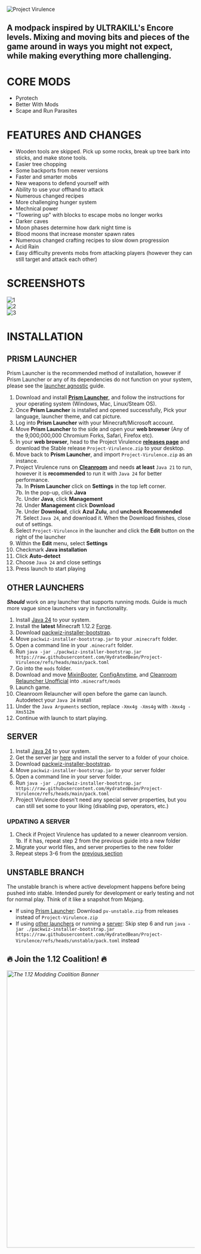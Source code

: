 ![Project Virulence](resources/projectvirulence/title.png)
## A modpack inspired by ULTRAKILL's Encore levels. Mixing and moving bits and pieces of the game around in ways you might not expect, while making everything more challenging.

# CORE MODS
- Pyrotech
- Better With Mods
- Scape and Run Parasites

# FEATURES AND CHANGES
- Wooden tools are skipped. Pick up some rocks, break up tree bark into sticks, and make stone tools.
- Easier tree chopping
- Some backports from newer versions
- Faster and smarter mobs
- New weapons to defend yourself with
- Ability to use your offhand to attack
- Numerous changed recipes
- More challenging hunger system
- Mechnical power
- "Towering up" with blocks to escape mobs no longer works
- Darker caves
- Moon phases determine how dark night time is
- Blood moons that increase monster spawn rates
- Numerous changed crafting recipes to slow down progression
- Acid Rain
- Easy difficulty prevents mobs from attacking players (however they can still target and attack each other)

# SCREENSHOTS
![1](images/1.png)\
![2](images/2.png)\
![3](images/3.png)

# INSTALLATION
## PRISM LAUNCHER
Prism Launcher is the recommended method of installation, however if Prism Launcher or any of its dependencies do not function on your system, please see the [launcher agnostic](#other-launchers) guide.
1. Download and install **[Prism Launcher](https://prismlauncher.org)**, and follow the instructions for your operating system (Windows, Mac, Linux/Steam OS).
2. Once **Prism Launcher** is installed and opened successfully, Pick your language, launcher theme, and cat picture.
3. Log into **Prism Launcher** with your Minecraft/Microsoft account.
4. Move **Prism Launcher** to the side and open your **web browser** (Any of the 9,000,000,000 Chromium Forks, Safari, Firefox etc).
5. In your **web browser**, head to the Project Virulence **[releases page](https://github.com/HydratedBean/Project-Virulence/releases)** and download the Stable release ``Project-Virulence.zip`` to your desktop.
6. Move back to **Prism Launcher**, and import ``Project-Virulence.zip`` as an instance.
7. Project Virulence runs on **[Cleanroom](https://cleanroommc.com/)** and needs **at least** `Java 21` to run, however it is **recommended** to run it with `Java 24` for better performance. \
7a. In **Prism Launcher** click on **Settings** in the top left corner. \
7b. In the pop-up, click **Java** \
7c. Under **Java**, click **Management** \
7d. Under **Management** click **Download** \
7e. Under **Download**, click **Azul Zulu**, and **uncheck Recommended** \
7f. Select ``Java 24``, and download it. When the Download finishes, close out of settings.
8. Select ``Project-Virulence`` in the launcher and click the **Edit** button on the right of the launcher
9. Within the **Edit** menu, select **Settings**
10. Checkmark **Java installation**
11. Click **Auto-detect**
12. Choose ``Java 24`` and close settings
13. Press launch to start playing

## OTHER LAUNCHERS
***Should*** work on any launcher that supports running mods. Guide is much more vague since launchers vary in functionality.

1. Install [Java 24](https://www.azul.com/downloads/?package=jdk#zulu) to your system.
2. Install the **latest** Minecraft 1.12.2 [Forge](https://maven.minecraftforge.net/net/minecraftforge/forge/1.12.2-14.23.5.2860/forge-1.12.2-14.23.5.2860-installer.jar).
3. Download [packwiz-installer-bootstrap](https://github.com/packwiz/packwiz-installer-bootstrap/releases/download/v0.0.3/packwiz-installer-bootstrap.jar).
4. Move `packwiz-installer-bootstrap.jar` to your `.minecraft` folder.
5. Open a command line in your `.minecraft` folder.
6. Run `java -jar ./packwiz-installer-bootstrap.jar https://raw.githubusercontent.com/HydratedBean/Project-Virulence/refs/heads/main/pack.toml`
7. Go into the `mods` folder.
8. Download and move [MixinBooter](https://legacy.curseforge.com/minecraft/mc-mods/mixin-booter), [ConfigAnytime](https://legacy.curseforge.com/minecraft/mc-mods/configanytime), and [Cleanroom Relauncher Unofficial](https://legacy.curseforge.com/minecraft/mc-mods/cleanroom-relauncher-unofficial) into `.minecraft/mods`
9. Launch game.
10. Cleanroom Relauncher will open before the game can launch. Autodetect your `Java 24` install
11. Under the `Java Arguments` section, replace `-Xmx4g -Xms4g` with `-Xmx4g -Xms512m`
12. Continue with launch to start playing.

## SERVER
1. Install [Java 24](https://www.azul.com/downloads/?package=jdk#zulu) to your system.
2. Get the server jar [here](https://github.com/CleanroomMC/Cleanroom/releases/download/0.3.10-alpha/cleanroom-0.3.10-alpha-installer.jar) and install the server to a folder of your choice.
3. Download [packwiz-installer-bootstrap](https://github.com/packwiz/packwiz-installer-bootstrap/releases/download/v0.0.3/packwiz-installer-bootstrap.jar).
4. Move `packwiz-installer-bootstrap.jar` to your server folder
5. Open a command line in your server folder.
6. Run `java -jar ./packwiz-installer-bootstrap.jar https://raw.githubusercontent.com/HydratedBean/Project-Virulence/refs/heads/main/pack.toml`
7. Project Virulence doesn't need any special server properties, but you can still set some to your liking (disabling pvp, operators, etc.)
### UPDATING A SERVER
1. Check if Project Virulence has updated to a newer cleanroom version. \
    1b. If it has, repeat step 2 from the previous guide into a new folder
2. Migrate your world files, and server properties to the new folder
3. Repeat steps 3-6 from the [previous section](#server)

## UNSTABLE BRANCH
The unstable branch is where active development happens before being pushed into stable. Intended purely for development or early testing and not for normal play. Think of it like a snapshot from Mojang.
- If using [Prism Launcher](#prism-launcher): Download ``pv-unstable.zip`` from releases instead of ``Project-Virulence.zip``
- If using [other launchers](#other-launchers) or running a [server](#server): Skip step 6 and run `java -jar ./packwiz-installer-bootstrap.jar https://raw.githubusercontent.com/HydratedBean/Project-Virulence/refs/heads/unstable/pack.toml` instead

<h2>🔥 Join the 1.12 Coalition! 🔥</h2>
<p style="font-style: italic; color: #666;"><a href="https://discord.gg/urdscFmnmm" target="_blank" rel="nofollow noopener noreferrer"><img style="display: block; margin-left: auto; margin-right: auto;" src="https://raw.githubusercontent.com/CalaMariGold/Modernized-1.12/refs/heads/main/1.12 Coalition Assets/phoenixlogo2x1textlarge.png" alt="The 1.12 Modding Coalition Banner" width="1486" height="743" /></a></p>